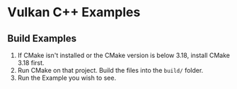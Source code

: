 # Vulkan C++ Examples

## Build Examples
1. If CMake isn't installed or the CMake version is below 3.18, install CMake 3.18 first.
2. Run CMake on that project. Build the files into the `build/` folder.
3. Run the Example you wish to see.
